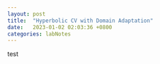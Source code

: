 ```yaml
---
layout: post
title:  "Hyperbolic CV with Domain Adaptation"
date:   2023-01-02 02:03:36 +0800
categories: labNotes
---	
```

test